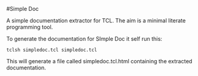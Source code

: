 #Simple Doc

A simple documentation extractor for TCL. The aim is a minimal literate programming tool.

To generate the documentation for SImple Doc it self run this:

    tclsh simpledoc.tcl simpledoc.tcl

This will generate a file called simpledoc.tcl.html containing the extracted documentation.
